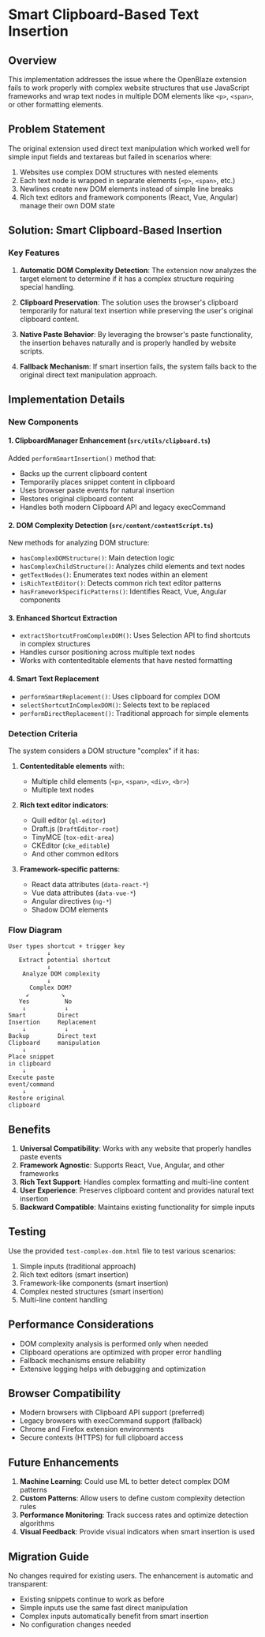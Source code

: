 # Smart Clipboard-Based Text Insertion

## Overview

This implementation addresses the issue where the OpenBlaze extension fails to work properly with complex website structures that use JavaScript frameworks and wrap text nodes in multiple DOM elements like `<p>`, `<span>`, or other formatting elements.

## Problem Statement

The original extension used direct text manipulation which worked well for simple input fields and textareas but failed in scenarios where:

1. Websites use complex DOM structures with nested elements
2. Each text node is wrapped in separate elements (`<p>`, `<span>`, etc.)
3. Newlines create new DOM elements instead of simple line breaks
4. Rich text editors and framework components (React, Vue, Angular) manage their own DOM state

## Solution: Smart Clipboard-Based Insertion

### Key Features

1. **Automatic DOM Complexity Detection**: The extension now analyzes the target element to determine if it has a complex structure requiring special handling.

2. **Clipboard Preservation**: The solution uses the browser's clipboard temporarily for natural text insertion while preserving the user's original clipboard content.

3. **Native Paste Behavior**: By leveraging the browser's paste functionality, the insertion behaves naturally and is properly handled by website scripts.

4. **Fallback Mechanism**: If smart insertion fails, the system falls back to the original direct text manipulation approach.

## Implementation Details

### New Components

#### 1. ClipboardManager Enhancement (`src/utils/clipboard.ts`)

Added `performSmartInsertion()` method that:
- Backs up the current clipboard content
- Temporarily places snippet content in clipboard
- Uses browser paste events for natural insertion
- Restores original clipboard content
- Handles both modern Clipboard API and legacy execCommand

#### 2. DOM Complexity Detection (`src/content/contentScript.ts`)

New methods for analyzing DOM structure:
- `hasComplexDOMStructure()`: Main detection logic
- `hasComplexChildStructure()`: Analyzes child elements and text nodes
- `getTextNodes()`: Enumerates text nodes within an element
- `isRichTextEditor()`: Detects common rich text editor patterns
- `hasFrameworkSpecificPatterns()`: Identifies React, Vue, Angular components

#### 3. Enhanced Shortcut Extraction

- `extractShortcutFromComplexDOM()`: Uses Selection API to find shortcuts in complex structures
- Handles cursor positioning across multiple text nodes
- Works with contenteditable elements that have nested formatting

#### 4. Smart Text Replacement

- `performSmartReplacement()`: Uses clipboard for complex DOM
- `selectShortcutInComplexDOM()`: Selects text to be replaced
- `performDirectReplacement()`: Traditional approach for simple elements

### Detection Criteria

The system considers a DOM structure "complex" if it has:

1. **Contenteditable elements** with:
   - Multiple child elements (`<p>`, `<span>`, `<div>`, `<br>`)
   - Multiple text nodes

2. **Rich text editor indicators**:
   - Quill editor (`ql-editor`)
   - Draft.js (`DraftEditor-root`)
   - TinyMCE (`tox-edit-area`)
   - CKEditor (`cke_editable`)
   - And other common editors

3. **Framework-specific patterns**:
   - React data attributes (`data-react-*`)
   - Vue data attributes (`data-vue-*`)
   - Angular directives (`ng-*`)
   - Shadow DOM elements

### Flow Diagram

```
User types shortcut + trigger key
           ↓
   Extract potential shortcut
           ↓
    Analyze DOM complexity
           ↓
      Complex DOM?
     ↙         ↘
   Yes          No
    ↓           ↓
Smart         Direct
Insertion     Replacement
    ↓           ↓
Backup        Direct text
Clipboard     manipulation
    ↓
Place snippet
in clipboard
    ↓
Execute paste
event/command
    ↓
Restore original
clipboard
```

## Benefits

1. **Universal Compatibility**: Works with any website that properly handles paste events
2. **Framework Agnostic**: Supports React, Vue, Angular, and other frameworks
3. **Rich Text Support**: Handles complex formatting and multi-line content
4. **User Experience**: Preserves clipboard content and provides natural text insertion
5. **Backward Compatible**: Maintains existing functionality for simple inputs

## Testing

Use the provided `test-complex-dom.html` file to test various scenarios:

1. Simple inputs (traditional approach)
2. Rich text editors (smart insertion)
3. Framework-like components (smart insertion)
4. Complex nested structures (smart insertion)
5. Multi-line content handling

## Performance Considerations

- DOM complexity analysis is performed only when needed
- Clipboard operations are optimized with proper error handling
- Fallback mechanisms ensure reliability
- Extensive logging helps with debugging and optimization

## Browser Compatibility

- Modern browsers with Clipboard API support (preferred)
- Legacy browsers with execCommand support (fallback)
- Chrome and Firefox extension environments
- Secure contexts (HTTPS) for full clipboard access

## Future Enhancements

1. **Machine Learning**: Could use ML to better detect complex DOM patterns
2. **Custom Patterns**: Allow users to define custom complexity detection rules
3. **Performance Monitoring**: Track success rates and optimize detection algorithms
4. **Visual Feedback**: Provide visual indicators when smart insertion is used

## Migration Guide

No changes required for existing users. The enhancement is automatic and transparent:

- Existing snippets continue to work as before
- Simple inputs use the same fast direct manipulation
- Complex inputs automatically benefit from smart insertion
- No configuration changes needed
